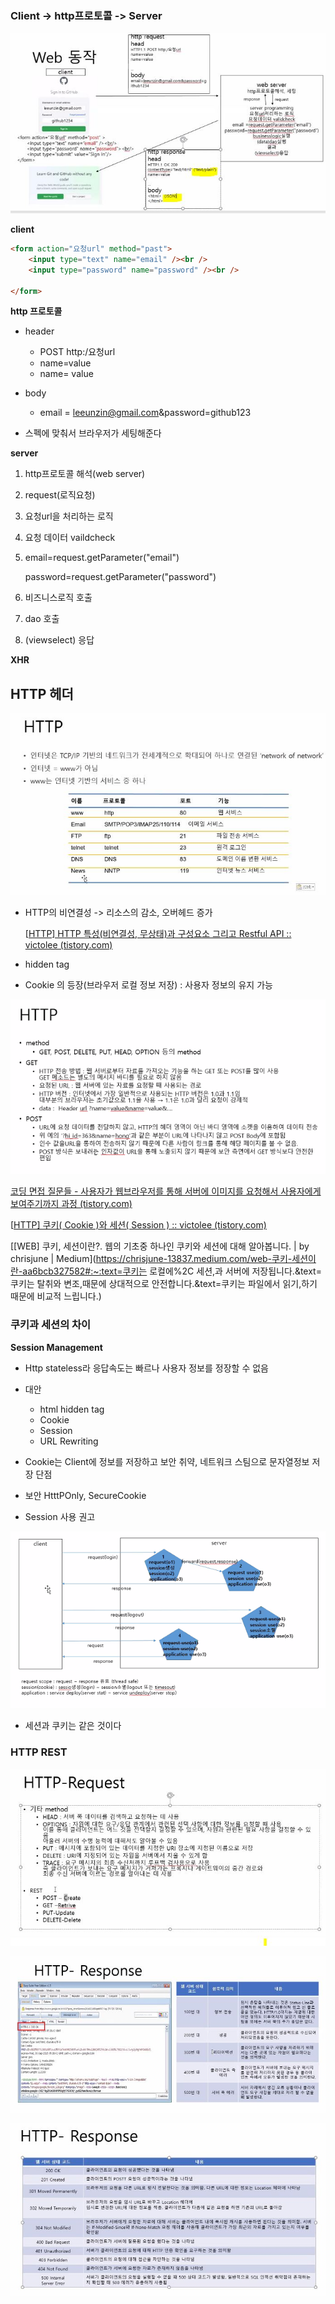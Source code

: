 

### Client -> http프로토콜 -> Server

![web](images/web-1610674639863.JPG)



**client**

```html
<form action="요청url" method="past">
    <input type="text" name="email" /><br />
    <input type="password" name="password" /><br />
    
</form>
```



**http 프로토콜**

- header
  - POST http:/요청url
  - name=value
  - name= value
- body 
  - email = leeunzin@gmail.com&password=github123

- 스펙에 맞춰서 브라우저가 세팅해준다

  

**server**

1. http프로토콜 해석(web server)

2. request(로직요청)

3. 요청url을 처리하는 로직

4. 요청 데이터 vaildcheck

5. email=request.getParameter("email")

   password=request.getParameter("password")

6. 비즈니스로직 호출

7. dao 호출

8. (viewselect) 응답



**XHR**





## HTTP 헤더

![HTTP 헤더](images/HTTP%20%ED%97%A4%EB%8D%94.JPG)

- HTTP의 비연결성 -> 리소스의 감소, 오버헤드 증가

  [[HTTP\] HTTP 특성(비연결성, 무상태)과 구성요소 그리고 Restful API :: victolee (tistory.com)](https://victorydntmd.tistory.com/286#:~:text=1)

- hidden tag
- Cookie 의 등장(브라우저 로컬 정보 저장) : 사용자 정보의 유지 가능



![image-20210115135517391](images/image-20210115135517391.png)

[코딩 면접 질문들 - 사용자가 웹브라우저를 통해 서버에 이미지를 요청해서 사용자에게 보여주기까지 과정 (tistory.com)](https://krksap.tistory.com/1148)

[[HTTP\] 쿠키( Cookie )와 세션( Session ) :: victolee (tistory.com)](https://victorydntmd.tistory.com/34)

[[WEB\] 쿠키, 세션이란?. 웹의 기초중 하나인 쿠키와 세션에 대해 알아봅니다. | by chrisjune | Medium](https://chrisjune-13837.medium.com/web-쿠키-세션이란-aa6bcb327582#:~:text=쿠키는 로컬에%2C 세션,과 서버에 저장됩니다.&text=쿠키는 탈취와 변조,때문에 상대적으로 안전합니다.&text=쿠키는 파일에서 읽기,하기 때문에 비교적 느립니다.)



### 쿠키과 세션의 차이



**Session Management**

- Http stateless라 응답속도는 빠르나 사용자 정보를 정장할 수 없음
- 대안
  - html hidden tag
  - Cookie
  - Session
  - URL Rewriting

- Cookie는 Client에 정보를 저장하고 보안 취약, 네트워크 스팀으로 문자열정보 저장 단점
- 보안 HtttPOnly, SecureCookie

- Session 사용 권고

![image-20210115143914172](images/image-20210115143914172.png)

- 세션과 쿠키는 같은 것이다



### HTTP REST

![CRUD](images/CRUD.JPG)



![HTTP Request](images/HTTP%20Request-1610690822011.JPG)



![response2](images/response2.JPG)

